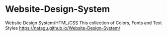 # Website-Design-System
Website Design System/HTML/CSS
This collection of Colors, Fonts and Text Styles
https://natagu.github.io/Website-Design-System/

